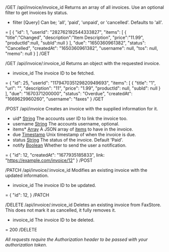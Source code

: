
/GET /api/invoice/invoice_id
Returns an array of all invoices. Use an optional filter to get invoices by status.

- filter [Query] Can be; 'all', 'paid', 'unpaid', or 'cancelled'. Defaults to 'all'.

= [
	{
		"id": 1,
		"userId": "282762192544333827",
		"items": [
			{
				"title":"Changed",
				"description":"Item Description",
				"price":"11.99",
				"productId":null,
				"subId":null
			}
		],
		"due": "1650360961382",
		"status": "Cancelled",
		"createdAt": "1650360961382",
		"username": null,
		"tos": null,
		"memo": null
	}
]
/GET

/GET /api/invoice/:invoice_id
Returns an object with the requested invoice.

- invoice_id The invoice ID to be fetched.

= {
  "id": 25,
  "userId": "117947035129820949693",
  "items": [
    {
      "title": "1",
      "url": "",
      "description": "11",
      "price": "1.99",
      "productId": null,
      "subId": null
    }
  ],
  "due": "1670371200000",
  "status": "Overdue",
  "createdAt": "1669629960260",
  "username": "faxes"
}
/GET

/POST /api/invoice
Creates an invoice with the supplied information for it.

- uid* [String](/c/faxstore/types#string) The accounts user ID to link the invoice too.
- username [String](/c/faxstore/types#string) The accounts username, optional.
- items* [Array](/c/faxstore/types#array) A JSON array of [items](/c/faxstore/types#invoice-items) to have in the invoice.
- due [Timestamp](/c/faxstore/types#timestamp) Unix timestamp of when the invoice is due.
- status [String](/c/faxstore/types#string) The status of the invoice. Default 'Paid'.
- notify [Boolean](/c/faxstore/types#boolean) Whether to send the user a notification.

= {
    "id": 12,
    "createdAt": "1677935185833",
    link: "https://example.com/invoice/12"
}
/POST

/PATCH /api/invoice/:invoice_id
Modifies an existing invoice with the updated information.

- invoice_id The invoice ID to be updated.

= {
  "id": 12,
}
/PATCH

/DELETE /api/invoice/:invoice_id
Deletes an existing invoice from FaxStore. This does not mark it as cancelled, it fully removes it.

- invoice_id The invoice ID to be deleted.

= 200
/DELETE

*All requests require the Authorization header to be passed with your authorization token.*
